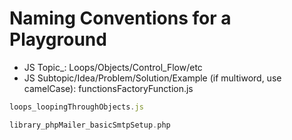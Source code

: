 # Naming Conventions for a Playground

* JS Topic_: Loops/Objects/Control_Flow/etc
* JS Subtopic/Idea/Problem/Solution/Example (if multiword, use camelCase): functionsFactoryFunction.js

```javascript
loops_loopingThroughObjects.js
```

```php
library_phpMailer_basicSmtpSetup.php
```
